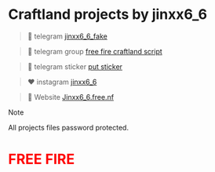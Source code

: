 # **Craftland projects by jinxx6_6**
> 💙 telegram [jinxx6_6_fake](https://t.me/jinxx6_6_fake)

> 💙 telegram group [free fire craftland script](https://t.me/freefirecraftlandgroup)

> 💙 telegram sticker [put sticker](https://t.me/addstickers/Craftlandff)


> ❤️ instagram [jinxx6_6](https://instagram.com/jinxx6_6?igshid=MzNlNGNkZWQ4Mg==)

> 💚 Website [Jinxx6_6.free.nf](https://jinxx66.free.nf/)

> [!NOTE]
> All projects files password protected.


<h1 style="color: red;" id="y">FREE FIRE</h1>
